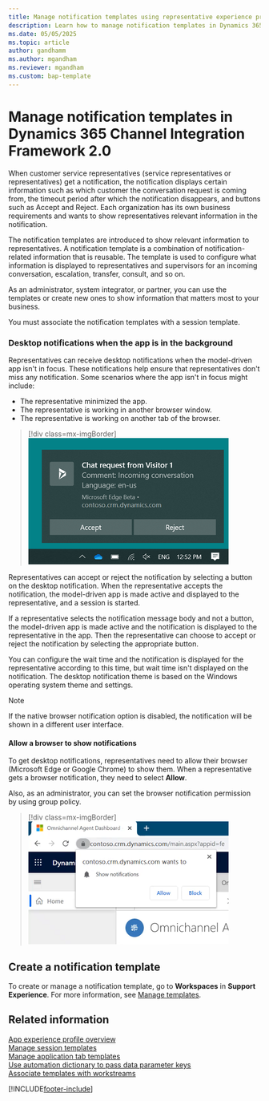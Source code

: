 ```yaml
---
title: Manage notification templates using representative experience profiles
description: Learn how to manage notification templates in Dynamics 365 Channel Integration Framework 2.0.
ms.date: 05/05/2025
ms.topic: article
author: gandhamm
ms.author: mgandham
ms.reviewer: mgandham
ms.custom: bap-template
---
```


# Manage notification templates in Dynamics 365 Channel Integration Framework 2.0


When customer service representatives (service representatives or representatives) get a notification, the notification displays certain information such as which customer the conversation request is coming from, the timeout period after which the notification disappears, and buttons such as Accept and Reject. Each organization has its own business requirements and wants to show representatives relevant information in the notification.

The notification templates are introduced to show relevant information to representatives. A notification template is a combination of notification-related information that is reusable. The template is used to configure what information is displayed to representatives and supervisors for an incoming conversation, escalation, transfer, consult, and so on.

As an administrator, system integrator, or partner, you can use the templates or create new ones to show information that matters most to your business.

You must associate the notification templates with a session template.

### Desktop notifications when the app is in the background

Representatives can receive desktop notifications when the model-driven app isn't in focus. These notifications help ensure that representatives don't miss any notification. Some scenarios where the app isn't in focus might include: 

- The representative minimized the app.
- The representative is working in another browser window.
- The representative is working on another tab of the browser.

 > [!div class=mx-imgBorder]
 > ![Desktop notification.](../../media/desktop-notification.png "Desktop notification")

Representatives can accept or reject the notification by selecting a button on the desktop notification. When the representative accepts the notification, the model-driven app is made active and displayed to the representative, and a session is started.

If a representative selects the notification message body and not a button, the model-driven app is made active and the notification is displayed to the representative in the app. Then the representative can choose to accept or reject the notification by selecting the appropriate button.

You can configure the wait time and the notification is displayed for the representative according to this time, but wait time isn't displayed on the notification. The desktop notification theme is based on the Windows operating system theme and settings.

> [!Note]
> If the native browser notification option is disabled, the notification will be shown in a different user interface.

#### Allow a browser to show notifications

To get desktop notifications, representatives need to allow their browser (Microsoft Edge or Google Chrome) to show them. When a representative gets a browser notification, they need to select **Allow**.

Also, as an administrator, you can set the browser notification permission by using group policy.

 > [!div class=mx-imgBorder]
 > ![Allow desktop notifications.](../../media/allow-desktop-notification.png "Allow desktop notifications")

## Create a notification template

To create or manage a notification template, go to **Workspaces** in **Support Experience**. For more information, see [Manage templates](../../../customer-service/administer/notification-templates.md#manage-templates).

## Related information

[App experience profile overview](../../../customer-service/administer/overview.md)  
[Manage session templates](session-templates-cif.md)  
[Manage application tab templates](application-tab-templates-cif.md)  
[Use automation dictionary to pass data parameter keys](automation-dictionary-keys-cif.md)  
[Associate templates with workstreams](associate-templates-cif.md)  

[!INCLUDE[footer-include](../../../includes/footer-banner.md)]
